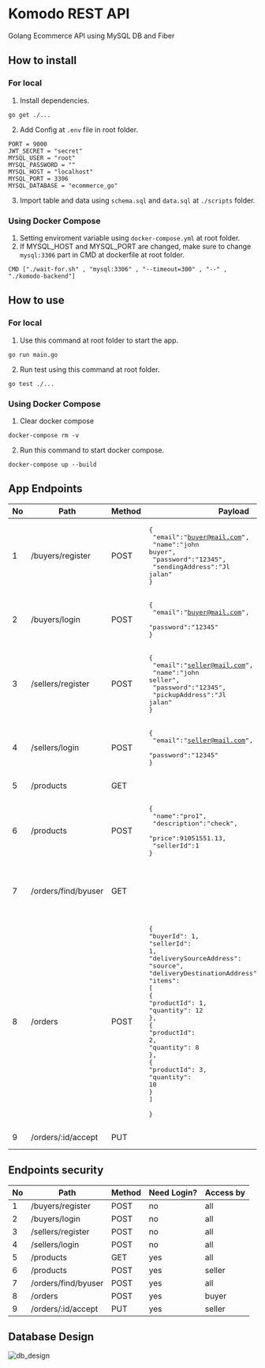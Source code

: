 # Komodo REST API

Golang Ecommerce API using MySQL DB and Fiber

## How to install

### For local

1. Install dependencies.

```golang
go get ./...
```

2. Add Config at `.env` file in root folder.

```golang
PORT = 9000
JWT_SECRET = "secret"
MYSQL_USER = "root"
MYSQL_PASSWORD = ""
MYSQL_HOST = "localhost"
MYSQL_PORT = 3306
MYSQL_DATABASE = "ecommerce_go"
```

3. Import table and data using `schema.sql` and `data.sql` at `./scripts` folder.

### Using Docker Compose

1. Setting enviroment variable using `docker-compose.yml` at root folder.
2. If MYSQL_HOST and MYSQL_PORT are changed, make sure to change `mysql:3306` part in CMD at dockerfile at root folder.

```golang
CMD ["./wait-for.sh" , "mysql:3306" , "--timeout=300" , "--" , "./komodo-backend"]
```

## How to use

### For local

1. Use this command at root folder to start the app.

```golang
go run main.go
```

2. Run test using this command at root folder.

```golang
go test ./...
```

### Using Docker Compose

1. Clear docker compose

```golang
docker-compose rm -v
```

2. Run this command to start docker compose.

```golang
docker-compose up --build
```

## App Endpoints

| No  | Path                | Method | Payload                                                                                                                                                                                                                                                                                                                     | Description                                        |
| --- | ------------------- | ------ | --------------------------------------------------------------------------------------------------------------------------------------------------------------------------------------------------------------------------------------------------------------------------------------------------------------------------- | -------------------------------------------------- |
| 1   | /buyers/register    | POST   | <pre lang="json">{<br> "email":"buyer@mail.com",<br> "name":"john buyer",<br> "password":"12345",<br> "sendingAddress":"Jl jalan"<br>}</pre>                                                                                                                                                                                | Buyer register                                     |
| 2   | /buyers/login       | POST   | <pre lang="json">{<br> "email":"buyer@mail.com",<br> "password":"12345"<br>}</pre>                                                                                                                                                                                                                                          | Buyer login                                        |
| 3   | /sellers/register   | POST   | <pre lang="json">{<br> "email":"seller@mail.com",<br> "name":"john seller",<br> "password":"12345",<br> "pickupAddress":"Jl jalan"<br>}</pre>                                                                                                                                                                               | Seller register                                    |
| 4   | /sellers/login      | POST   | <pre lang="json">{<br> "email":"seller@mail.com",<br> "password":"12345"<br>}</pre>                                                                                                                                                                                                                                         | Seller login                                       |
| 5   | /products           | GET    |                                                                                                                                                                                                                                                                                                                             | Get all products                                   |
| 6   | /products           | POST   | <pre lang="json">{<br> "name":"pro1",<br> "description":"check",<br> "price":91051551.13,<br> "sellerId":1<br>}</pre>                                                                                                                                                                                                       | Create a product                                   |
| 7   | /orders/find/byuser | GET    |                                                                                                                                                                                                                                                                                                                             | Get all orders by buyer/seller id inside JWT token |
| 8   | /orders             | POST   | <pre lang="json">{<br>"buyerId": 1,<br>"sellerId": 1,<br>"deliverySourceAddress": "source",<br>"deliveryDestinationAddress": "destination",<br>"items": [<br>{<br>"productId": 1,<br>"quantity": 12<br>},<br>{<br>"productId": 2,<br>"quantity": 8<br>},<br>{<br>"productId": 3,<br>"quantity": 10<br>}<br>]<br><br>}</pre> | Create an order                                     |
| 9   | /orders/:id/accept  | PUT    |                                                                                                                                                                                                                                                                                                                             | Accept order                                       |

## Endpoints security

| No  | Path                | Method | Need Login? | Access by |
| --- | ------------------- | ------ | ----------- | --------- |
| 1   | /buyers/register    | POST   | no          | all       |
| 2   | /buyers/login       | POST   | no          | all       |
| 3   | /sellers/register   | POST   | no          | all       |
| 4   | /sellers/login      | POST   | no          | all       |
| 5   | /products           | GET    | yes         | all       |
| 6   | /products           | POST   | yes         | seller    |
| 7   | /orders/find/byuser | POST   | yes         | all       |
| 8   | /orders             | POST   | yes         | buyer     |
| 9   | /orders/:id/accept  | PUT    | yes         | seller    |

## Database Design

![db_design](https://user-images.githubusercontent.com/28037175/116769487-b67d8e80-aa66-11eb-8820-cfac90be9eeb.png)
